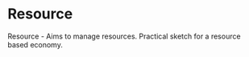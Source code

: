 Resource
========

Resource - Aims to manage resources. Practical sketch for a resource based economy.
